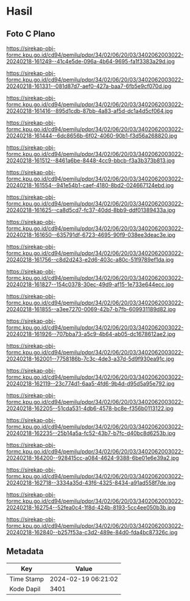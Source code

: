 # Hasil

## Foto C Plano

https://sirekap-obj-formc.kpu.go.id/cd94/pemilu/pdpr/34/02/06/20/03/3402062003022-20240218-161249--41c4e5de-096a-4b64-9695-fa1f3383a29d.jpg

https://sirekap-obj-formc.kpu.go.id/cd94/pemilu/pdpr/34/02/06/20/03/3402062003022-20240218-161331--081d87d7-aef0-427a-baa7-6fb5e9cf070d.jpg

https://sirekap-obj-formc.kpu.go.id/cd94/pemilu/pdpr/34/02/06/20/03/3402062003022-20240218-161416--895d1cdb-87bb-4a83-af5d-dc1a4d5cf064.jpg

https://sirekap-obj-formc.kpu.go.id/cd94/pemilu/pdpr/34/02/06/20/03/3402062003022-20240218-161444--6dc8656b-6f02-4060-90b1-f3d56a268820.jpg

https://sirekap-obj-formc.kpu.go.id/cd94/pemilu/pdpr/34/02/06/20/03/3402062003022-20240218-161512--8461a6be-8448-4cc9-bbcb-f3a3b373b813.jpg

https://sirekap-obj-formc.kpu.go.id/cd94/pemilu/pdpr/34/02/06/20/03/3402062003022-20240218-161554--941e54b1-caef-4180-8bd2-024667124ebd.jpg

https://sirekap-obj-formc.kpu.go.id/cd94/pemilu/pdpr/34/02/06/20/03/3402062003022-20240218-161625--ca8d5cd7-fc37-40dd-8bb9-ddf01389433a.jpg

https://sirekap-obj-formc.kpu.go.id/cd94/pemilu/pdpr/34/02/06/20/03/3402062003022-20240218-161650--635791df-6723-4695-90f9-038ee3deac3e.jpg

https://sirekap-obj-formc.kpu.go.id/cd94/pemilu/pdpr/34/02/06/20/03/3402062003022-20240218-161756--c8d2d243-e2d6-403c-a80c-51f9789ef1da.jpg

https://sirekap-obj-formc.kpu.go.id/cd94/pemilu/pdpr/34/02/06/20/03/3402062003022-20240218-161827--154c0378-30ec-49d9-af15-1e733e644ecc.jpg

https://sirekap-obj-formc.kpu.go.id/cd94/pemilu/pdpr/34/02/06/20/03/3402062003022-20240218-161855--a3ee7270-0069-42b7-b7fb-609931189d82.jpg

https://sirekap-obj-formc.kpu.go.id/cd94/pemilu/pdpr/34/02/06/20/03/3402062003022-20240218-161926--707bba73-a5c9-4b64-ab05-dc1678612ae2.jpg

https://sirekap-obj-formc.kpu.go.id/cd94/pemilu/pdpr/34/02/06/20/03/3402062003022-20240218-162001--7758186b-7c3c-4de3-a37d-5d9f930ea91c.jpg

https://sirekap-obj-formc.kpu.go.id/cd94/pemilu/pdpr/34/02/06/20/03/3402062003022-20240218-162119--23c774d1-6aa5-4fd6-9b4d-d95d5a95e792.jpg

https://sirekap-obj-formc.kpu.go.id/cd94/pemilu/pdpr/34/02/06/20/03/3402062003022-20240218-162205--51cda531-4db6-4578-bc8e-f356b0113122.jpg

https://sirekap-obj-formc.kpu.go.id/cd94/pemilu/pdpr/34/02/06/20/03/3402062003022-20240218-162235--25b14a5a-fc52-43b7-b7fc-d40bc8d6253b.jpg

https://sirekap-obj-formc.kpu.go.id/cd94/pemilu/pdpr/34/02/06/20/03/3402062003022-20240218-164200--928415cc-a084-4624-9388-6be01e6e39a2.jpg

https://sirekap-obj-formc.kpu.go.id/cd94/pemilu/pdpr/34/02/06/20/03/3402062003022-20240218-162718--3334a35d-43f6-4325-8434-a91ad558f7de.jpg

https://sirekap-obj-formc.kpu.go.id/cd94/pemilu/pdpr/34/02/06/20/03/3402062003022-20240218-162754--52fea0c4-1f8d-424b-8193-5cc4ee050b3b.jpg

https://sirekap-obj-formc.kpu.go.id/cd94/pemilu/pdpr/34/02/06/20/03/3402062003022-20240218-162840--b257f53a-c3d2-489e-84d0-fda4bc87326c.jpg


## Metadata

| Key        | Value               |
| ---------- | ------------------- |
| Time Stamp | 2024-02-19 06:21:02 |
| Kode Dapil | 3401                |



